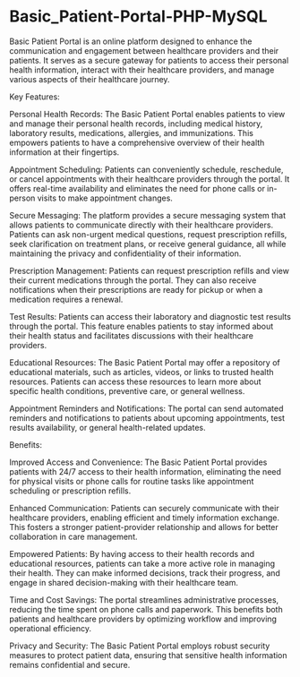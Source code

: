 # Basic_Patient-Portal-PHP-MySQL

Basic Patient Portal is an online platform designed to enhance the communication and engagement between healthcare providers and their patients. It serves as a secure gateway for patients to access their personal health information, interact with their healthcare providers, and manage various aspects of their healthcare journey.

Key Features:

Personal Health Records: The Basic Patient Portal enables patients to view and manage their personal health records, including medical history, laboratory results, medications, allergies, and immunizations. This empowers patients to have a comprehensive overview of their health information at their fingertips.

Appointment Scheduling: Patients can conveniently schedule, reschedule, or cancel appointments with their healthcare providers through the portal. It offers real-time availability and eliminates the need for phone calls or in-person visits to make appointment changes.

Secure Messaging: The platform provides a secure messaging system that allows patients to communicate directly with their healthcare providers. Patients can ask non-urgent medical questions, request prescription refills, seek clarification on treatment plans, or receive general guidance, all while maintaining the privacy and confidentiality of their information.

Prescription Management: Patients can request prescription refills and view their current medications through the portal. They can also receive notifications when their prescriptions are ready for pickup or when a medication requires a renewal.

Test Results: Patients can access their laboratory and diagnostic test results through the portal. This feature enables patients to stay informed about their health status and facilitates discussions with their healthcare providers.

Educational Resources: The Basic Patient Portal may offer a repository of educational materials, such as articles, videos, or links to trusted health resources. Patients can access these resources to learn more about specific health conditions, preventive care, or general wellness.

Appointment Reminders and Notifications: The portal can send automated reminders and notifications to patients about upcoming appointments, test results availability, or general health-related updates.

Benefits:

Improved Access and Convenience: The Basic Patient Portal provides patients with 24/7 access to their health information, eliminating the need for physical visits or phone calls for routine tasks like appointment scheduling or prescription refills.

Enhanced Communication: Patients can securely communicate with their healthcare providers, enabling efficient and timely information exchange. This fosters a stronger patient-provider relationship and allows for better collaboration in care management.

Empowered Patients: By having access to their health records and educational resources, patients can take a more active role in managing their health. They can make informed decisions, track their progress, and engage in shared decision-making with their healthcare team.

Time and Cost Savings: The portal streamlines administrative processes, reducing the time spent on phone calls and paperwork. This benefits both patients and healthcare providers by optimizing workflow and improving operational efficiency.

Privacy and Security: The Basic Patient Portal employs robust security measures to protect patient data, ensuring that sensitive health information remains confidential and secure.
